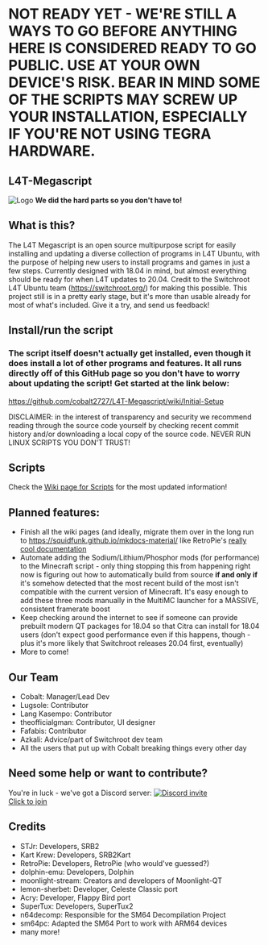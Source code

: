 # NOT READY YET - WE'RE STILL A WAYS TO GO BEFORE ANYTHING HERE IS CONSIDERED READY TO GO PUBLIC. USE AT YOUR OWN DEVICE'S RISK. BEAR IN MIND SOME OF THE SCRIPTS MAY SCREW UP YOUR INSTALLATION, ESPECIALLY IF YOU'RE NOT USING TEGRA HARDWARE.
## L4T-Megascript
![Logo](https://github.com/cobalt2727/L4T-Megascript/raw/master/assets/L4T_Megascript-logo-transparent-effect.png)
**We did the hard parts so you don't have to!**

## What is this?

The L4T Megascript is an open source multipurpose script for easily installing and updating a diverse collection of programs in L4T Ubuntu, with the purpose of helping new users to install programs and games in just a few steps. Currently designed with 18.04 in mind, but almost everything should be ready for when L4T updates to 20.04. Credit to the Switchroot L4T Ubuntu team (https://switchroot.org/) for making this possible. This project still is in a pretty early stage, but it's more than usable already for most of what's included. Give it a try, and send us feedback!

## Install/run the script
### The script itself doesn't actually get installed, even though it does install a lot of other programs and features. It all runs directly off of this GitHub page so you don't have to worry about updating the script! Get started at the link below:
https://github.com/cobalt2727/L4T-Megascript/wiki/Initial-Setup

DISCLAIMER: in the interest of transparency and security we recommend reading through the source code yourself by checking recent commit history and/or downloading a local copy of the source code. NEVER RUN LINUX SCRIPTS YOU DON'T TRUST!

## Scripts
Check the [Wiki page for Scripts](https://github.com/cobalt2727/L4T-Megascript/wiki/All-Scripts-(Listed-and-Linked)) for the most updated information!
## Planned features:
- Finish all the wiki pages (and ideally, migrate them over in the long run to https://squidfunk.github.io/mkdocs-material/ like RetroPie's [really cool documentation](https://retropie.org.uk/docs/)
- Automate adding the Sodium/Lithium/Phosphor mods (for performance) to the Minecraft script - only thing stopping this from happening right now is figuring out how to automatically build from source **if and only if** it's somehow detected that the most recent build of the most isn't compatible with the current version of Minecraft. It's easy enough to add these three mods manually in the MultiMC launcher for a MASSIVE, consistent framerate boost
- Keep checking around the internet to see if someone can provide prebuilt modern QT packages for 18.04 so that Citra can install for 18.04 users (don't expect good performance even if this happens, though - plus it's more likely that Switchroot releases 20.04 first, eventually)
- More to come!
## Our Team
- Cobalt: Manager/Lead Dev
- Lugsole: Contributor
- Lang Kasempo: Contributor
- theofficialgman: Contributor, UI designer
- Fafabis: Contributor
- Azkali: Advice/part of Switchroot dev team
- All the users that put up with Cobalt breaking things every other day


## Need some help or want to contribute?
You're in luck - we've got a Discord server: [![Discord invite](https://discord.com/assets/ff41b628a47ef3141164bfedb04fb220.png)](https://discord.gg/abgW2AG87Z "Discord server invite link") <Br>
[Click to join](https://discord.gg/abgW2AG87Z) <Br>

## Credits
- STJr: Developers, SRB2
- Kart Krew: Developers, SRB2Kart
- RetroPie: Developers, RetroPie (who would've guessed?)
- dolphin-emu: Developers, Dolphin
- moonlight-stream: Creators and developers of Moonlight-QT
- lemon-sherbet: Developer, Celeste Classic port
- Acry: Developer, Flappy Bird port
- SuperTux: Developers, SuperTux2
- n64decomp: Responsible for the SM64 Decompilation Project
- sm64pc: Adapted the SM64 Port to work with ARM64 devices
- many more!
